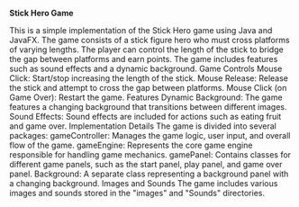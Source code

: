 **Stick Hero Game**

This is a simple implementation of the Stick Hero game using Java and JavaFX. The game
consists of a stick figure hero who must cross platforms of varying lengths. The player can
control the length of the stick to bridge the gap between platforms and earn points. The game
includes features such as sound effects and a dynamic background.
Game Controls
Mouse Click: Start/stop increasing the length of the stick.
Mouse Release: Release the stick and attempt to cross the gap between platforms.
Mouse Click (on Game Over): Restart the game.
Features
Dynamic Background: The game features a changing background that transitions between
different images.
Sound Effects: Sound effects are included for actions such as eating fruit and game over.
Implementation Details
The game is divided into several packages:
gameController: Manages the game logic, user input, and overall flow of the game.
gameEngine: Represents the core game engine responsible for handling game mechanics.
gamePanel: Contains classes for different game panels, such as the start panel, play panel,
and game over panel.
Background: A separate class representing a background panel with a changing background.
Images and Sounds
The game includes various images and sounds stored in the "images" and "Sounds" directories.

